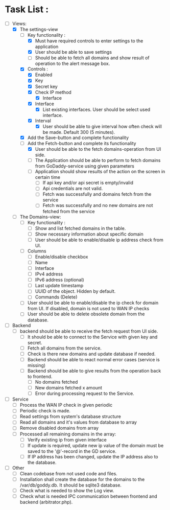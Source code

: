 # Task List :
- [ ] Views:
    - [x] The settings-view
        - [ ] Key functionality :
          - [x] Must have required controls to enter settings to the application 
          - [x] User should be able to save settings
          - [ ] Should be able to fetch all domains and show result of operation to the alert message box.
        - [x] Controls :
            - [x] Enabled
            - [x] Key
            - [x] Secret key
            - [x] Check IP method
                - [x] Interface
            - [x] Interface
                - [x] List existing interfaces. User should be select used interface.
            - [x] Interval
                - [x] User should be able to give interval how often check will be made. Default 300 (5 minutes).
        - [x] Add the Save-button and complete functionality 
        - [ ] Add the Fetch-button and complete its functionality
            - [x] User should be able to the fetch domains-operation from UI side.
            - [ ] The Application should be able to perform to fetch domains from GoDaddy-service using given parameters
            - [ ] Application should show results of the action on the screen in certain time
              - [ ] If api key and/or api secret is empty/invalid
              - [ ] Api credentials are not valid.
              - [ ] Fetch was successfully and domains fetch from the service
              - [ ] Fetch was successfully and no new domains are not fetched from the service
    - [ ] The Domains-view:
        - [ ] Key functionality :
          - [ ] Show and list fetched domains in the table.
          - [ ] Show necessary information about specific domain
          - [ ] User should be able to enable/disable ip address check from UI.
        - [ ] Columns 
           - [ ] Enable/disable checkbox 
           - [ ] Name 
           - [ ] Interface
           - [ ] IPv4 address
           - [ ] IPv6 address (optional)
           - [ ] Last update timestamp
           - [ ] UUID of the object. Hidden by default. 
           - [ ] Commands (Delete)
        - [ ] User should be able to enable/disable the ip check for domain from UI. If disabled, domain is not used to WAN IP checks
        - [ ] User should be able to delete obsolete domain from the database.
- [ ] Backend
    - [ ] backend should be able to receive the fetch request from UI side.
        - [ ] It should be able to connect to the Service with given key and secret.
        - [ ] Fetch all domains from the service.
        - [ ] Check is there new domains and update database if needed.
        - [ ] Backend should be able to react normal error cases (service is missing)
        - [ ] Backend should be able to give results from the operation back to frontend.
            - [ ] No domains fetched
            - [ ] New domains fetched x amount
            - [ ] Error during processing request to the Service.
- [ ] Service
    - [ ] Process the WAN IP check in given periodic
    - [ ] Periodic check is made.
    - [ ] Read settings from system's database structure
    - [ ] Read all domains and it's values from database to array
    - [ ] Remove disabled domains from array
    - [ ] Processed all remaining domains in the array:
        - [ ] Verify existing ip from given interface
        - [ ] If update is required, update new ip value of the domain must be saved to the '@'-record in the GD service.
        - [ ] If IP address has been changed, update the IP address also to the database.
- [ ] Other
  - [ ] Clean codebase from not used code and files. 
  - [ ] Installation shall create the database for the domains to the /var/db/goddy.db. It should be sqlite3 database.
  - [ ] Check what is needed to show the Log view.
  - [ ] Check what is needed IPC communication between frontend and backend (arbitrator.php).
